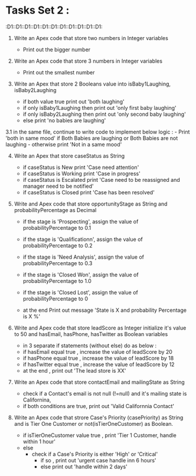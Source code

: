 # Tasks Set 2 : 
:D1::D1::D1::D1::D1::D1::D1::D1::D1::D1::D1: 
1. Write an Apex code that store two numbers in Integer variables 
   - Print out the bigger number 

2. Write an Apex code that store 3 numbers in Integer variables
   - Print out the smallest number 

3. Write an Apex that store 2 Booleans value into isBaby1Laughing, isBaby2Laughing
   - if both value true print out 'both laughing'
   - if only isBaby1Laughing then print out 'only first baby laughing'
   - if only isBaby2Laughing then print out 'only second baby laughing'
   - else print 'no babies are laughing'

3.1 in the same file, continue to write code to implement below logic : 
       - Print 'both in same mood'  if Both Babies are laughing or Both Babies are not laughing
      - otherwise print 'Not in a same mood' 

4. Write an Apex that store caseStatus as String 
   - if  caseStatus is New print 'Case need attention'
   - if  caseStatus is Working print 'Case in progress'
   - if  caseStatus is Escalated print 'Case need to be reassigned and manager need to be notified'
   - if  caseStatus is Closed print 'Case has been resolved'


5. Write and Apex code that store opportunityStage as String and probabilityPercentage as Decimal
   - if the stage is 'Prospecting', assign the value of probabilityPercentage to 0.1
   - if the stage is 'Qualificationn', assign the value of probabilityPercentage to 0.2
   - if the stage is 'Need Analysis', assign the value of probabilityPercentage to 0.3
   - if the stage is 'Closed Won', assign the value of probabilityPercentage to 1.0
   - if the stage is 'Closed Lost', assign the value of probabilityPercentage to 0

   - at the end Print out message 'State is X and probability Percentage is X %'

6. Write and Apex code that store leadScore as Integer initialize it's value to 50 and hasEmail, hasPhone, hasTwitter as Boolean variables 
   - in 3 separate if statements (without else) do as below : 
   - if hasEmail equal true , increase the value of leadScore by 20
   - if hasPhone equal true , increase the value of leadScore by 18
   - if hasTwitter equal true , increase the value of leadScore by 12
   - at the end , print out 'The lead store is  XX'


6. Write an Apex code that store contactEmail and mailingState as String 
   - check if a Contact's email is not null (!=null) and it's mailing state is Californina, 
   - if both conditions are true, print out 'Valid Californnia Contact'

7. Write an Apex code that strore Case's Priority (casePriority) as String and is Tier One Customer or not(isTierOneCustomer) as Boolean.
   - if isTierOneCustomer value true , print 'Tier 1 Customer, handle within 1 hour'
   - else
     - check if a Case's Priority is either 'High' or 'Critical' 
       - if so , print out 'urgent case handle inn 6 hours'
       - else print out 'handle within 2 days'